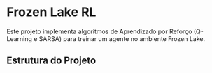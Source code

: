 # Frozen Lake RL

Este projeto implementa algoritmos de Aprendizado por Reforço (Q-Learning e SARSA) para treinar um agente no ambiente Frozen Lake.

## Estrutura do Projeto

